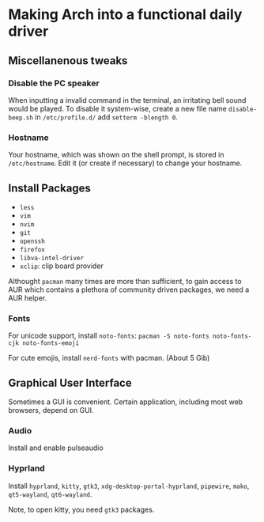 # Making Arch into a functional daily driver

## Miscellanenous tweaks

### Disable the PC speaker

When inputting a invalid command in the terminal, an irritating bell sound would be played. 
To disable it system-wise, create a new file name `disable-beep.sh` in `/etc/profile.d/` add `setterm -blength 0`.

### Hostname

Your hostname, which was shown on the shell prompt, is stored in `/etc/hostname`. Edit it (or create if necessary) to change your hostname.

## Install Packages

- `less`
- `vim`
- `nvim`
- `git`
- `openssh`
- `firefox`
- `libva-intel-driver`
- `xclip`: clip board provider

Althought `pacman` many times are more than sufficient, to gain access to AUR which contains a plethora of community driven packages, we need a AUR helper.

### Fonts

For unicode support, install `noto-fonts`: `pacman -S noto-fonts noto-fonts-cjk noto-fonts-emoji`

For cute emojis, install `nerd-fonts` with pacman. (About 5 Gib)

## Graphical User Interface

Sometimes a GUI is convenient. Certain application, including most web browsers, depend on GUI.

### Audio

Install and enable pulseaudio

### Hyprland

Install `hyprland`, `kitty`, `gtk3`, `xdg-desktop-portal-hyprland`, `pipewire`, `mako`, `qt5-wayland`, `qt6-wayland`.

Note, to open kitty, you need `gtk3` packages.

